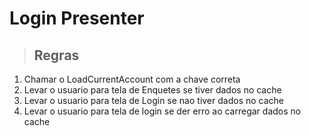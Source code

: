 # Login Presenter

> ## Regras
1. Chamar o LoadCurrentAccount com a chave correta
2. Levar o usuario para tela de Enquetes se tiver dados no cache
3. Levar o usuario para tela de Login se nao tiver dados no cache
4. Levar o usuario para tela de login se der erro ao carregar dados no cache